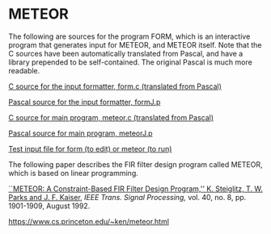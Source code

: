 # METEOR

The following are sources for the program FORM, which is an interactive program that generates input for METEOR, and METEOR itself. Note that the C sources have been automatically translated from Pascal, and have a library prepended to be self-contained. The original Pascal is much more readable.

[C source for the input formatter, form.c (translated from Pascal)](form.c)

[Pascal source for the input formatter, formJ.p](formJ.p)

[C source for main program, meteor.c (translated from Pascal)](meteor.c)

[Pascal source for main program, meteorJ.p](meteorJ.p)

[Test input file for form (to edit) or meteor (to run)](test.met)

The following paper describes the FIR filter design program called METEOR, which is based on linear programming.

[\`\`METEOR: A Constraint-Based FIR Filter Design Program,'' K. Steiglitz, T. W. Parks and J. F. Kaiser](meteor_article.pdf), _IEEE Trans. Signal Processing,_ vol. 40, no. 8, pp. 1901-1909, August 1992.

https://www.cs.princeton.edu/~ken/meteor.html
